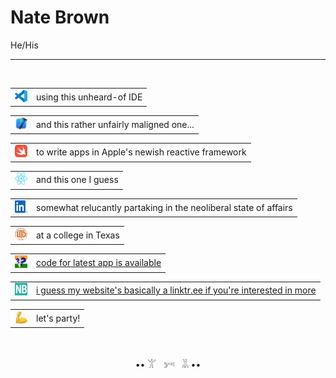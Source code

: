 <!-- "text-align: center" is for compatability of VSCode with GitHub's .md renderer, despite its apparent redundancy -->
<!-- <p align="center"> -->
<!-- <img src="./img/garrish.png" height="200"> -->
# Nate Brown
He/His
<!-- </p> -->
<hr />
<br/>
<table>
    <tr>
        <td vlign="center">
            <img src="./img/vscode.svg" height="20"> 
        </td>
        <td vlign="center">
            using this unheard-of IDE 
        </td>  
    </tr>
</table>
<table>
    <tr>
        <td vlign="center">
            <img src="./img/xcode.png" height="20" width="20"> 
        </td>
        <td vlign="center">
            and this rather unfairly maligned one...
        </td>  
    </tr>
</table>
<table>
    <tr>
        <td vlign="center">
            <img src="./img/swift.svg" height="20" width="20"> 
        </td>
        <td vlign="center">
            to write apps in Apple's newish reactive framework
        </td>  
    </tr>
</table>
<table>
    <tr>
        <td vlign="center">
            <img src="./img/react.svg" height="20" width="20"> 
        </td>
        <td vlign="center">
            and this one I guess
        </td>  
    </tr>
</table> 
<table>
    <tr>
        <td vlign="center">
            <a href="https://www.linkedin.com/in/natesabrown">
                <img src="./img/linkedin.svg" height="20" width="20"> 
            </a>
        </td>
        <td vlign="center">
            somewhat relucantly partaking in the neoliberal state of affairs
        </td>  
    </tr>
</table> 
<table>
    <tr>
        <td vlign="center">
            <img src="./img/utd.png" height="20" width="20"> 
        </td>
        <td vlign="center">
            at a college in Texas
        </td>  
    </tr>
</table> 
<a href="https://github.com/natesabrown/india_states_map_game">
    <table>
        <tr>
            <td vlign="center">
                <img src="./img/india.png" height="20" width="20"> 
            </td>
            <td vlign="center">
                code for latest app is available
            </td>  
        </tr>
    </table> 
</a>
<a href="https://natesabrown.com/">
    <table>
        <tr>
            <td vlign="center">
                <img src="./img/favi.png" height="20" width="20"> 
            </td>
            <td vlign="center">
                i guess my website's basically a linktr.ee if you're interested in more
            </td>  
        </tr>
    </table> 
</a>
<table>
    <tr>
        <td vlign="center">
            <img src="./img/muscle.png" height="20" width="20"> 
        </td>
        <td vlign="center">
           let's party!
        </td>  
    </tr>
</table>  

<br />
<p align="center" style="text-align: center"> •• 𓀠 &nbsp;  𓀒  &nbsp; 𓀡 •• </p>
</br>

<!-- <p align="right"><sub>yes, my dog munching on a half-loaf of garlic bread.</sub></p>
 -->
